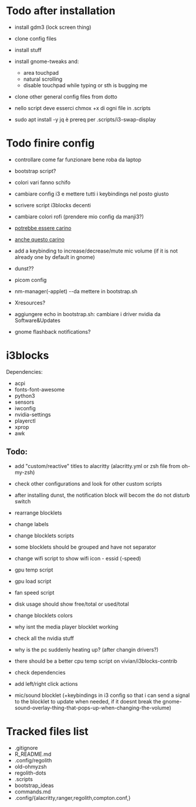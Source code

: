 # Todo after installation

- install gdm3 (lock screen thing)
- clone config files
- install stuff
- install gnome-tweaks and:
	- area touchpad
	- natural scrolling
	- disable touchpad while typing or sth is bugging me
- clone other general config files from dotto

- nello script deve esserci chmox +x di ogni file in .scripts
- sudo apt install -y jq è prereq per .scripts/i3-swap-display

# Todo finire config 
- controllare come far funzionare bene roba da laptop
- bootstrap script?
- colori vari fanno schifo
- cambiare config i3 e mettere tutti i keybindings nel posto giusto
- scrivere script i3blocks decenti
- cambiare colori rofi (prendere mio config da manji3?)
- [potrebbe essere carino](https://faq.i3wm.org/question/138/multiple-scratchpad.1.html)
- [anche questo carino](https://gitlab.com/aquator/i3-scratchpad)
- add a keybinding to increase/decrease/mute mic volume (if it is not already one by default in gnome)


- dunst?? 
- picom config
- nm-manager(-applet) --da mettere in bootstrap.sh
- Xresources?

- aggiungere echo in bootstrap.sh: cambiare i driver nvidia da Software&Updates

- gnome flashback notifications?

# i3blocks

Dependencies:
- acpi
- fonts-font-awesome
- python3
- sensors
- iwconfig
- nvidia-settings
- playerctl
- xprop
- awk

## Todo:
- add "custom/reactive" titles to alacritty (alacritty.yml or zsh file from oh-my-zsh)
- check other configurations and look for other custom scripts
- after installing dunst, the notification block will becom the do not disturb switch
- rearrange blocklets
- change labels
- change blocklets scripts
- some blocklets should be grouped and have not separator
- change wifi script to show wifi icon - essid (-speed)
- gpu temp script
- gpu load script
- fan speed script
- disk usage should show free/total or used/total
- change blocklets colors
- why isnt the media player blocklet working
- check all the nvidia stuff
- why is the pc suddenly heating up? (after changin drivers?)
- there should be a better cpu temp script on vivian/i3blocks-contrib 
- check dependencies
- add left/right click actions

- mic/sound blocklet (+keybindings in i3 config so that i can send a signal to the blocklet to update when needed, if it doesnt break the gnome-sound-overlay-thing-that-pops-up-when-changing-the-volume)



# Tracked files list
- .gitignore
- R_README.md
- .config/regolith
- old-ohmyzsh
- regolith-dots
- .scripts
- bootstrap_ideas
- commands.md
- .config/{alacritty,ranger,regolith,compton.conf,}


